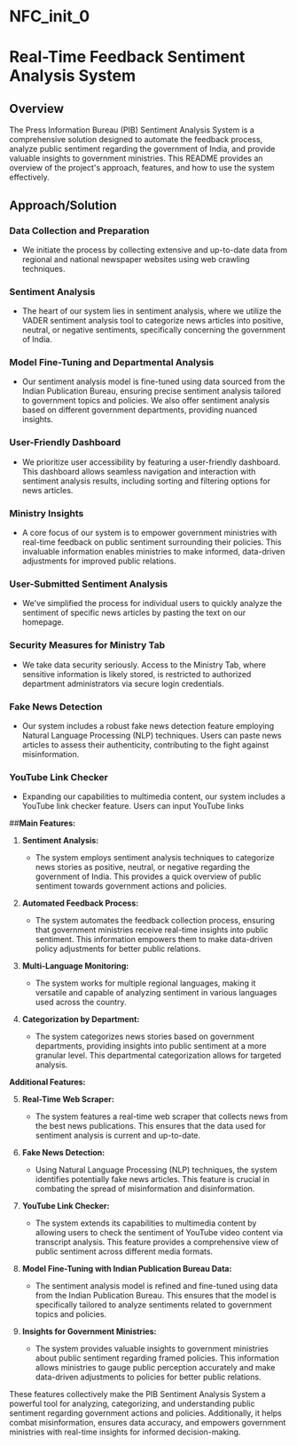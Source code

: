 # NFC_init_0

# Real-Time Feedback Sentiment Analysis System

## Overview

The Press Information Bureau (PIB) Sentiment Analysis System is a comprehensive solution designed to automate the feedback process, analyze public sentiment regarding the government of India, and provide valuable insights to government ministries. This README provides an overview of the project's approach, features, and how to use the system effectively.

## Approach/Solution

### Data Collection and Preparation
- We initiate the process by collecting extensive and up-to-date data from regional and national newspaper websites using web crawling techniques.

### Sentiment Analysis
- The heart of our system lies in sentiment analysis, where we utilize the VADER sentiment analysis tool to categorize news articles into positive, neutral, or negative sentiments, specifically concerning the government of India.

### Model Fine-Tuning and Departmental Analysis
- Our sentiment analysis model is fine-tuned using data sourced from the Indian Publication Bureau, ensuring precise sentiment analysis tailored to government topics and policies. We also offer sentiment analysis based on different government departments, providing nuanced insights.

### User-Friendly Dashboard
- We prioritize user accessibility by featuring a user-friendly dashboard. This dashboard allows seamless navigation and interaction with sentiment analysis results, including sorting and filtering options for news articles.

### Ministry Insights
- A core focus of our system is to empower government ministries with real-time feedback on public sentiment surrounding their policies. This invaluable information enables ministries to make informed, data-driven adjustments for improved public relations.

### User-Submitted Sentiment Analysis
- We've simplified the process for individual users to quickly analyze the sentiment of specific news articles by pasting the text on our homepage.

### Security Measures for Ministry Tab
- We take data security seriously. Access to the Ministry Tab, where sensitive information is likely stored, is restricted to authorized department administrators via secure login credentials.

### Fake News Detection
- Our system includes a robust fake news detection feature employing Natural Language Processing (NLP) techniques. Users can paste news articles to assess their authenticity, contributing to the fight against misinformation.

### YouTube Link Checker
- Expanding our capabilities to multimedia content, our system includes a YouTube link checker feature. Users can input YouTube links



##**Main Features:**

1. **Sentiment Analysis:**
   - The system employs sentiment analysis techniques to categorize news stories as positive, neutral, or negative regarding the government of India. This provides a quick overview of public sentiment towards government actions and policies.

2. **Automated Feedback Process:**
   - The system automates the feedback collection process, ensuring that government ministries receive real-time insights into public sentiment. This information empowers them to make data-driven policy adjustments for better public relations.

3. **Multi-Language Monitoring:**
   - The system works for multiple regional languages, making it versatile and capable of analyzing sentiment in various languages used across the country.

4. **Categorization by Department:**
   - The system categorizes news stories based on government departments, providing insights into public sentiment at a more granular level. This departmental categorization allows for targeted analysis.

**Additional Features:**

5. **Real-Time Web Scraper:**
   - The system features a real-time web scraper that collects news from the best news publications. This ensures that the data used for sentiment analysis is current and up-to-date.

6. **Fake News Detection:**
   - Using Natural Language Processing (NLP) techniques, the system identifies potentially fake news articles. This feature is crucial in combating the spread of misinformation and disinformation.

7. **YouTube Link Checker:**
   - The system extends its capabilities to multimedia content by allowing users to check the sentiment of YouTube video content via transcript analysis. This feature provides a comprehensive view of public sentiment across different media formats.

8. **Model Fine-Tuning with Indian Publication Bureau Data:**
   - The sentiment analysis model is refined and fine-tuned using data from the Indian Publication Bureau. This ensures that the model is specifically tailored to analyze sentiments related to government topics and policies.

9. **Insights for Government Ministries:**
   - The system provides valuable insights to government ministries about public sentiment regarding framed policies. This information allows ministries to gauge public perception accurately and make data-driven adjustments to policies for better public relations.

These features collectively make the PIB Sentiment Analysis System a powerful tool for analyzing, categorizing, and understanding public sentiment regarding government actions and policies. Additionally, it helps combat misinformation, ensures data accuracy, and empowers government ministries with real-time insights for informed decision-making.
